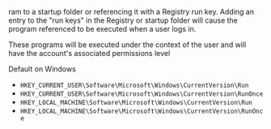 ram to a startup folder or referencing it with a Registry run key. Adding an entry to the "run keys" in the Registry or startup folder will cause the program referenced to be executed when a user logs in.

These programs will be executed under the context of the user and will have the account's associated permissions level

Default on Windows
- `HKEY_CURRENT_USER\Software\Microsoft\Windows\CurrentVersion\Run`
- `HKEY_CURRENT_USER\Software\Microsoft\Windows\CurrentVersion\RunOnce`
- `HKEY_LOCAL_MACHINE\Software\Microsoft\Windows\CurrentVersion\Run`
- `HKEY_LOCAL_MACHINE\Software\Microsoft\Windows\CurrentVersion\RunOnce`